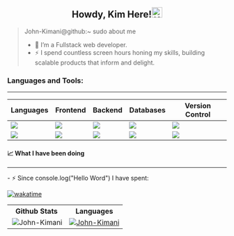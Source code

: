 <h2 align="center">Howdy, Kim Here!<img src="https://media.giphy.com/media/hvRJCLFzcasrR4ia7z/giphy.gif" alt="Kim Here!" width="24" /></h2>


> John-Kimani@github:~ sudo about me
>  - 🌱 I’m a Fullstack web developer.
> - ⚡ I spend countless screen hours honing my skills, building scalable products that inform and delight.


### Languages and Tools:
---

  | Languages | Frontend | Backend | Databases | Version Control |
  |-----------|----------|---------|-----------|-----------------|
  |<img src="https://img.shields.io/badge/javascript-000000?style=for-the-badge&logo=javascript&logoColor=yellow"/> | <img src="https://img.shields.io/badge/React-20232A?style=for-the-badge&logo=react&logoColor=61DAFB" />|<img src="https://img.shields.io/badge/flask-E3E3E3?style=for-the-badge&logo=flask&logoColor=gray" />|<img src="https://img.shields.io/badge/sqlite-brown?style=for-the-badge&logo=sqlite&logoColor=orange" /> | <img src="https://img.shields.io/badge/git-F44336?style=for-the-badge&logo=git&logoColor=white" />|
  | <img src="https://img.shields.io/badge/Python-3776ab?style=for-the-badge&logo=python&logoColor=ffdd6e" /> | <img src="https://img.shields.io/badge/angular-1e65bc?style=for-the-badge&logo=angular&logoColor=dd0031" /> | <img src="https://img.shields.io/badge/django-0c4b33?style=for-the-badge&logo=django&logoColor=Purple"/>|<img src="https://img.shields.io/badge/postgresql%20-32658f.svg?&style=for-the-badge&logo=postgresql&logoColor=white"/>| <img src="https://img.shields.io/badge/GitHub-000000?style=for-the-badge&logo=github&logoColor=white" />| 

  <!-- - 🔭 I’m currently learning ...

  <img src="https://img.shields.io/badge/RUBY-a81315?style=for-the-badge&logo=ruby&logoColor=white" /> -->

#### &#x1f4c8; What I have been doing
<hr/>
<!-- <img align="right" src="https://visitor-badge.laobi.icu/badge?page_id=John-Kimani"> -->
- ⚡ Since console.log("Hello Word") I have spent:

<span>[![wakatime](https://wakatime.com/badge/user/3cec1c8c-d08e-478f-a85d-1b454d2d5e93.svg)](https://wakatime.com/@3cec1c8c-d08e-478f-a85d-1b454d2d5e93)</span>



<table>
  <tr>
    <th>Github Stats</th>
    <th>Languages</th>
  </tr>
  <tr>
    <td>
        <a href="https://github.com/John-Kimani/John-Kimani">
          <img align="right" src="https://github-readme-stats.vercel.app/api?username=John-Kimani&count_private=true&show_icons=true&theme=algolia&layout=compact&card_width=190" alt="John-Kimani"/>
        </a>
    </td>
    <td>
        <a href="https://github.com/John-Kimani/John-Kimani">
            <img align="center" src="https://github-readme-stats.vercel.app/api/top-langs/?username=John-Kimani&show_icons=true&theme=algolia&layout=compact" alt="John-Kimani"/>
        </a>
    </td>
  </tr>
</table>





<!--
**John-Kimani/John-Kimani** is a ✨ _special_ ✨ repository because its `README.md` (this file) appears on your GitHub profile.

Here are some ideas to get you started:

- 👯 I’m looking to collaborate on ...
- 🤔 I’m looking for help with ...
- 💬 Ask me about ...
- 😄 Pronouns: ...
- 📫 Connect with me on:
- 🔭 I’m currently learning ...

-->
